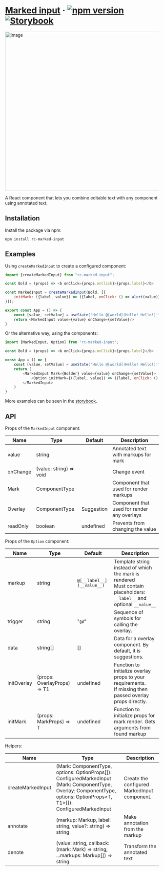 # [Marked input](https://marked-input.vercel.app) &middot; [![npm version](https://img.shields.io/npm/v/rc-marked-input.svg?style=flat)](https://www.npmjs.com/package/rc-marked-input) [![Storybook](https://gw.alipayobjects.com/mdn/ob_info/afts/img/A*CQXNTZfK1vwAAAAAAAAAAABjAQAAAQ/original)](https://marked-input.vercel.app)

<img width="521" alt="image" src="https://user-images.githubusercontent.com/37639183/182974441-49e4b247-449a-47ba-a090-2cb3aab7ce44.png">

A React component that lets you combine editable text with any component using annotated text.

## Installation

Install the package via npm:

```
npm install rc-marked-input
```

## Examples

Using `createMarkedInput` to create a configured component:

```javascript
import {createMarkedInput} from "rc-marked-input";

const Bold = (props) => <b onClick={props.onClick}>{props.label}</b>

const MarkedInput = createMarkedInput(Bold, [{
    initMark: ({label, value}) => ({label, onClick: () => alert(value)})
}]);

export const App = () => {
    const [value, setValue] = useState("Hello @[world](Hello! Hello!)!")
    return <MarkedInput value={value} onChange={setValue}/>
}
```

Or the alternative way, using the components:

```javascript
import {MarkedInput, Option} from "rc-marked-input";

const Bold = (props) => <b onClick={props.onClick}>{props.label}</b>

const App = () => {
    const [value, setValue] = useState("Hello @[world](Hello! Hello!)!")
    return (
        <MarkedInput Mark={Bolder} value={value} onChange={setValue}>
            <Option initMark={({label, value}) => ({label, onClick: () => alert(value)})}/>
        </MarkedInput>
    )
}
```

More examples can be seen in the [storybook](https://marked-input.vercel.app).

## API

Props of the `MarkedInput` component:

| Name     | Type                    | Default    | Description                                 |
|----------|-------------------------|------------|---------------------------------------------|
| value    | string                  |            | Annotated text with markups for mark        |
| onChange | (value: string) => void |            | Change event                                |
| Mark     | ComponentType<T>        |            | Component that used for render markups      |
| Overlay  | ComponentType<T1>       | Suggestion | Component that used for render any overlays |
| readOnly | boolean                 | undefined  | Prevents from changing the value            |

Props of the `Option` component:

| Name        | Type                        | Default                   | Description                                                                                                               |
|-------------|-----------------------------|---------------------------|---------------------------------------------------------------------------------------------------------------------------|
| markup      | string                      | `@[__label__](__value__)` | Template string instead of which the mark is rendered<br/>Must contain placeholders: `__label__` and optional `__value__` |
| trigger     | string                      | "@"                       | Sequence of symbols for calling the overlay.                                                                              |
| data        | string[]                    | []                        | Data for a overlay component. By default, it is suggestions.                                                              |
| initOverlay | (props: OverlayProps) => T1 | undefined                 | Function to initialize overlay props to your requirements.<br/> If missing then passed overlay props directly.            |
| initMark    | (props: MarkProps) => T     | undefined                 | Function to initialize props for mark render. Gets arguments from found markup                                            |

Helpers:

| Name              | Type                                                                                                                                                                                              | Description                                  |
|-------------------|---------------------------------------------------------------------------------------------------------------------------------------------------------------------------------------------------|----------------------------------------------|
| createMarkedInput | (Mark: ComponentType<T>, options: OptionProps<T>[]): ConfiguredMarkedInput<T> <br/> (Mark: ComponentType<T>, Overlay: ComponentType<T1>, options: OptionProps<T, T1>[]): ConfiguredMarkedInput<T> | Create the configured MarkedInput component. |
| annotate          | (markup: Markup, label: string, value?: string) => string                                                                                                                                         | Make annotation from the markup              |
| denote            | (value: string, callback: (mark: Mark) => string, ...markups: Markup[]) => string                                                                                                                 | Transform the annotated text                 |
